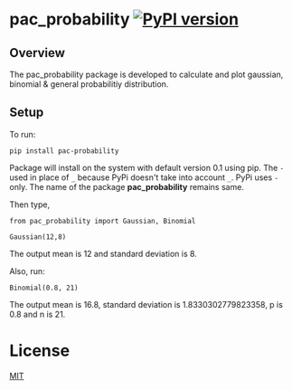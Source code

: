 # pac_probability [![PyPI version](https://badge.fury.io/py/pac-probability.svg)](https://badge.fury.io/py/pac-probability)

## Overview

The pac_probability package is developed to calculate and plot gaussian, binomial & general probabilitiy distribution.

## Setup

To run:
```
pip install pac-probability
```
Package will install on the system with default version 0.1 using pip. The ```-``` used in place of ```_``` because PyPi doesn't take into account ```_```. PyPi uses ```-``` only. The name of the package **pac_probability** remains same.

Then type,
```
from pac_probability import Gaussian, Binomial

Gaussian(12,8)
```
The output mean is 12 and standard deviation is 8.

Also, run:
```
Binomial(0.8, 21)
```
The output mean is 16.8, standard deviation is 1.8330302779823358, p is 0.8 and n is 21.

# License
[MIT](https://github.com/dA505819/pac_probability/blob/master/LICENSE)
